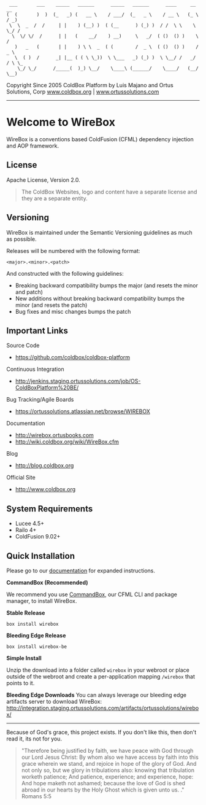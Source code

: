 ﻿``` ___       ___    _____   ______      _____   ______      ____     __     __  (  (       )  )  (_   _) (   __ \    / ___/  (_   _ \    / __ \   (_ \   / _)  \  \  _  /  /     | |    ) (__) )  ( (__      ) (_) )  / /  \ \    \ \_/ /     \  \/ \/  /      | |   (    __/    ) __)     \   _/  ( ()  () )    \   /       )   _   (       | |    ) \ \  _  ( (        /  _ \  ( ()  () )    / _ \       \  ( )  /      _| |__ ( ( \ \_))  \ \___   _) (_) )  \ \__/ /   _/ / \ \_      \_/ \_/      /_____(  )_) \__/    \____\ (______/    \____/   (__/   \__) ```   Copyright Since 2005 ColdBox Platform by Luis Majano and Ortus Solutions, Corpwww.coldbox.org | www.ortussolutions.com----# Welcome to WireBoxWireBox is a conventions based ColdFusion (CFML) dependency injection and AOP framework. ## LicenseApache License, Version 2.0.>The ColdBox Websites, logo and content have a separate license and they are a separate entity.## VersioningWireBox is maintained under the Semantic Versioning guidelines as much as possible.Releases will be numbered with the following format:```<major>.<minor>.<patch>```And constructed with the following guidelines:* Breaking backward compatibility bumps the major (and resets the minor and patch)* New additions without breaking backward compatibility bumps the minor (and resets the patch)* Bug fixes and misc changes bumps the patch## Important LinksSource Code- https://github.com/coldbox/coldbox-platformContinuous Integration- http://jenkins.staging.ortussolutions.com/job/OS-ColdBoxPlatform%20BE/Bug Tracking/Agile Boards- https://ortussolutions.atlassian.net/browse/WIREBOXDocumentation- http://wirebox.ortusbooks.com- http://wiki.coldbox.org/wiki/WireBox.cfmBlog- http://blog.coldbox.orgOfficial Site- http://www.coldbox.org## System Requirements- Lucee 4.5+- Railo 4+- ColdFusion 9.02+## Quick InstallationPlease go to our [documentation](http://wirebox.ortusbooks.com) for expanded instructions. **CommandBox (Recommended)**We recommend you use [CommandBox](http://www.ortussolutions.com/products/commandbox), our CFML CLI and package manager, to install WireBox.**Stable Release**`box install wirebox`**Bleeding Edge Release**`box install wirebox-be`**Simple Install**Unzip the download into a folder called `wirebox` in your webroot or place outside of the webroot and create a per-application mapping `/wirebox` that points to it.**Bleeding Edge Downloads**You can always leverage our bleeding edge artifacts server to download WireBox: http://integration.staging.ortussolutions.com/artifacts/ortussolutions/wirebox/---Because of God's grace, this project exists. If you don't like this, then don't read it, its not for you.>"Therefore being justified by faith, we have peace with God through our Lord Jesus Christ:By whom also we have access by faith into this grace wherein we stand, and rejoice in hope of the glory of God.And not only so, but we glory in tribulations also: knowing that tribulation worketh patience;And patience, experience; and experience, hope:And hope maketh not ashamed; because the love of God is shed abroad in our hearts by the Holy Ghost which is given unto us. ." Romans 5:5